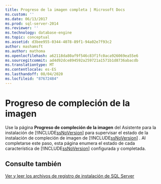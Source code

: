 ```yaml
---
title: Progreso de la imagen completa | Microsoft Docs
ms.custom: ''
ms.date: 06/13/2017
ms.prod: sql-server-2014
ms.reviewer: ''
ms.technology: database-engine
ms.topic: conceptual
ms.assetid: d3bee955-0344-4078-89f1-94a02e7f93c2
author: mashamsft
ms.author: mathoma
ms.openlocfilehash: a62118da80af9f546c83f1fc0aca926069ea55e6
ms.sourcegitcommit: ad4d92dce894592a259721a1571b1d8736abacdb
ms.translationtype: MT
ms.contentlocale: es-ES
ms.lasthandoff: 08/04/2020
ms.locfileid: "87672484"
---
```

# <a name="complete-image-progress"></a>Progreso de compleción de la imagen
  Use la página **Progreso de compleción de la imagen** del Asistente para la instalación de [!INCLUDE[ssNoVersion](../../includes/ssnoversion-md.md)] para supervisar el estado de la instalación de compleción de imagen de [!INCLUDE[ssNoVersion](../../includes/ssnoversion-md.md)] . Al completarse este paso, esta página enumera el estado de cada característica de [!INCLUDE[ssNoVersion](../../includes/ssnoversion-md.md)] configurada y completada.  
  
## <a name="see-also"></a>Consulte también  
 [Ver y leer los archivos de registro de instalación de SQL Server](../../database-engine/install-windows/view-and-read-sql-server-setup-log-files.md)  
  
  
